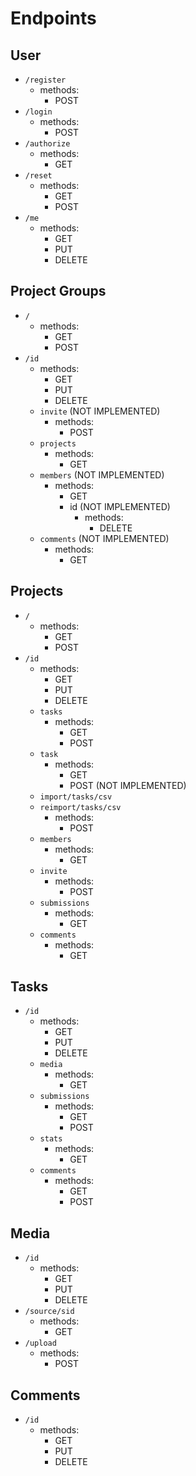 # Endpoints

## User

* `/register`
  * methods:
    * POST
* `/login`
  * methods:
    * POST 
* `/authorize`
  * methods:
    * GET
* `/reset`
  * methods:
    * GET
    * POST
* `/me`
  * methods:
    * GET
    * PUT
    * DELETE


## Project Groups

* `/`
  * methods:
    * GET
    * POST
* `/id`
  * methods:
    * GET
    * PUT
    * DELETE
  * `invite` (NOT IMPLEMENTED)
    * methods:
      * POST
  * `projects`
    * methods:
      * GET 
  * `members` (NOT IMPLEMENTED)
    * methods:
      * GET
      * id (NOT IMPLEMENTED)
        * methods:
          * DELETE
  * `comments` (NOT IMPLEMENTED)
    * methods:
      * GET 

## Projects

* `/`
  * methods:
    * GET
    * POST
* `/id`
  * methods:
    * GET
    * PUT
    * DELETE
  * `tasks`
    * methods:
      * GET
      * POST
  * `task`
    * methods:
      * GET
      * POST (NOT IMPLEMENTED)
  * `import/tasks/csv`
  * `reimport/tasks/csv`
    * methods:
      * POST
  * `members`
    * methods:
      *  GET
  * `invite`
    * methods:
      * POST 
  * `submissions`
    * methods:
      * GET
  * `comments`
    * methods:
      * GET 

## Tasks

* `/id`
  * methods:
    * GET
    * PUT
    * DELETE
  * `media`
    * methods:
      * GET
  * `submissions`
    * methods:
      * GET
      * POST
  * `stats`
    * methods:
      * GET 
  * `comments`
    * methods:
      * GET
      * POST


## Media

* `/id`
  * methods:
    * GET
    * PUT
    * DELETE
* `/source/sid`
  * methods:
    * GET 
* `/upload`
  * methods:
    * POST 

## Comments

* `/id`
  * methods:
    * GET
    * PUT
    * DELETE
